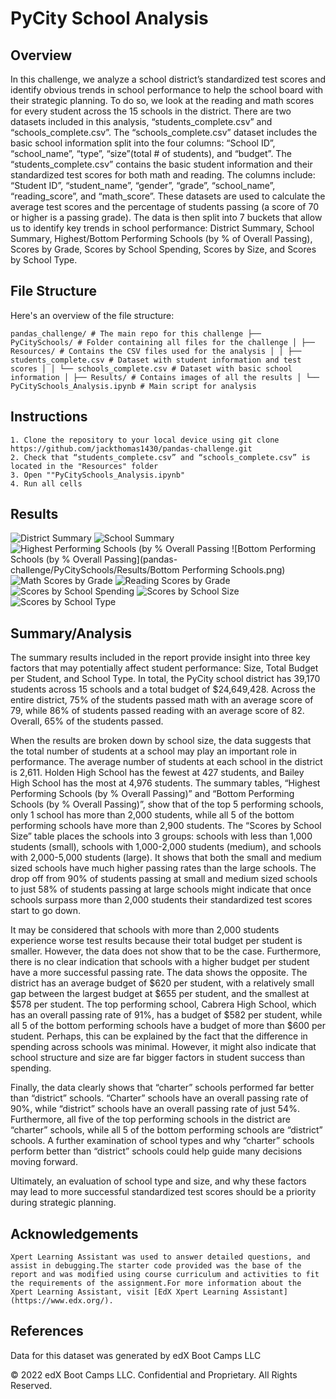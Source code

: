 # PyCity School Analysis

## Overview

In this challenge, we analyze a school district’s standardized test scores and identify obvious trends in school performance to help the school board with their strategic planning. To do so, we look at the reading and math scores for every student across the 15 schools in the district. There are two datasets included in this analysis, “students_complete.csv” and “schools_complete.csv”. The “schools_complete.csv” dataset includes the basic school information split into the four columns: “School ID”, “school_name”, “type”, “size”(total # of students), and “budget”. The “students_complete.csv” contains the basic student information and their standardized test scores for both math and reading. The columns include: “Student ID”, “student_name”, “gender”, “grade”, “school_name”, “reading_score”, and “math_score”. These datasets are used to calculate the average test scores and the percentage of students passing (a score of 70 or higher is a passing grade). The data is then split into 7 buckets that allow us to identify key trends in school performance: District Summary, School Summary, Highest/Bottom Performing Schools (by % of Overall Passing), Scores by Grade, Scores by School Spending, Scores by Size, and Scores by School Type. 

## File Structure

Here's an overview of the file structure:

``` pandas_challenge/ # The main repo for this challenge ├── PyCitySchools/ # Folder containing all files for the challenge │ ├── Resources/ # Contains the CSV files used for the analysis │ │ ├── students_complete.csv # Dataset with student information and test scores │ │ └── schools_complete.csv # Dataset with basic school information │ ├── Results/ # Contains images of all the results │ └── PyCitySchools_Analysis.ipynb # Main script for analysis ```

## Instructions
    1. Clone the repository to your local device using git clone https://github.com/jackthomas1430/pandas-challenge.git
    2. Check that “students_complete.csv” and “schools_complete.csv” is located in the "Resources" folder
    3. Open ""PyCitySchools_Analysis.ipynb" 
    4. Run all cells
    
## Results 
![District Summary](pandas-challenge/PyCitySchools/Results/District_Summary.png)
![School Summary](pandas-challenge/PyCitySchools/Results/School_Summary.png)
![Highest Performing Schools (by % Overall Passing](pandas-challenge/PyCitySchools/Results/Highest_Performing_Schools.png)
![Bottom Performing Schools (by % Overall Passing](pandas-challenge/PyCitySchools/Results/Bottom Performing Schools.png)
![Math Scores by Grade](pandas-challenge/PyCitySchools/Results/Math_Scores_Grade.png)
![Reading Scores by Grade](pandas-challenge/PyCitySchools/Results/Reading_Scores_Grade.png)
![Scores by School Spending](pandas-challenge/PyCitySchools/Results/Scores_by_Spending.png)
![Scores by School Size](pandas-challenge/PyCitySchools/Results/Scores_by_Size.png)
![Scores by School Type](pandas-challenge/PyCitySchools/Results/Scores_by_Type.png)

## Summary/Analysis 

The summary results included in the report provide insight into three key factors that may potentially affect student performance: Size, Total Budget per Student, and School Type. In total, the PyCity school district has 39,170 students across 15 schools and a total budget of $24,649,428. Across the entire district, 75% of the students passed math with an average score of 79, while 86% of students passed reading with an average score of 82. Overall, 65% of the students passed. 

When the results are broken down by school size, the data suggests that the total number of students at a school may play an important role in performance. The average number of students at each school in the district is 2,611. Holden High School has the fewest at 427 students, and Bailey High School has the most at 4,976 students. The summary tables, “Highest Performing Schools (by % Overall Passing)” and “Bottom Performing Schools (by % Overall Passing)”, show that of the top 5 performing schools, only 1 school has more than 2,000 students, while all 5 of the bottom performing schools have more than 2,900 students. The “Scores by School Size” table places the schools into 3 groups: schools with less than 1,000 students (small), schools with 1,000-2,000 students (medium), and schools with 2,000-5,000 students (large). It shows that both the small and medium sized schools have much higher passing rates than the large schools. The drop off from 90% of students passing at small and medium sized schools to just 58% of students passing at large schools might indicate that once schools surpass more than 2,000 students their standardized test scores start to go down.   

It may be considered that schools with more than 2,000 students experience worse test results because their total budget per student is smaller. However, the data does not show that to be the case. Furthermore, there is no clear indication that schools with a higher budget per student have a more successful passing rate. The data shows the opposite. The district has an average budget of $620 per student, with a relatively small gap between the largest budget at $655 per student, and the smallest at $578 per student. The top performing school, Cabrera High School, which has an overall passing rate of 91%, has a budget of $582 per student, while all 5 of the bottom performing schools have a budget of more than $600 per student. Perhaps, this can be explained by the fact that the difference in spending across schools was minimal. However, it might also indicate that school structure and size are far bigger factors in student success than spending. 

Finally, the data clearly shows that “charter” schools performed far better than “district” schools. “Charter” schools have an overall passing rate of 90%, while “district” schools have an overall passing rate of just 54%. Furthermore, all five of the top performing schools in the district are “charter” schools, while all 5 of the bottom performing schools are “district” schools. A further examination of school types and why “charter” schools perform better than “district” schools could help guide many decisions moving forward. 

Ultimately, an evaluation of school type and size, and why these factors may lead to more successful standardized test scores should be a priority during strategic planning. 

## Acknowledgements
    
    Xpert Learning Assistant was used to answer detailed questions, and assist in debugging.The starter code provided was the base of the report and was modified using course curriculum and activities to fit the requirements of the assignment.For more information about the Xpert Learning Assistant, visit [EdX Xpert Learning Assistant](https://www.edx.org/). 

## References

Data for this dataset was generated by edX Boot Camps LLC

© 2022 edX Boot Camps LLC. Confidential and Proprietary. All Rights Reserved.
